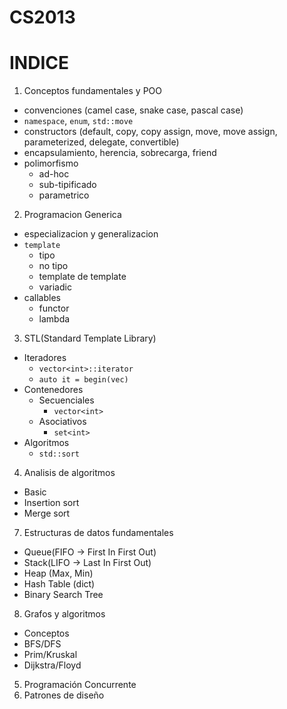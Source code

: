 # CS2013

# INDICE
1. Conceptos fundamentales y POO
  - convenciones (camel case, snake case, pascal case)
  - `namespace`,  `enum`, `std::move`
  - constructors (default, copy, copy assign, move, move assign, parameterized, delegate, convertible)
  - encapsulamiento, herencia, sobrecarga, friend
  - polimorfismo
    - ad-hoc
    - sub-tipificado
    - parametrico
2. Programacion Generica
  - especializacion y generalizacion
  - `template`
    - tipo
    - no tipo
    - template de template
    - variadic
  - callables
    - functor
    - lambda
3. STL(Standard Template Library)
  - Iteradores 
    - `vector<int>::iterator`
    - `auto it = begin(vec)`
  - Contenedores
    - Secuenciales
        - `vector<int>`
    - Asociativos
        - `set<int>`
  - Algoritmos
    - `std::sort`
4. Analisis de algoritmos
  - Basic
  - Insertion sort
  - Merge sort
7. Estructuras de datos fundamentales
  - Queue(FIFO -> First In First Out)
  - Stack(LIFO -> Last In First Out)
  - Heap (Max, Min)
  - Hash Table (dict)
  - Binary Search Tree
8. Grafos y algoritmos
  - Conceptos
  - BFS/DFS
  - Prim/Kruskal
  - Dijkstra/Floyd
5. Programación Concurrente
6. Patrones de diseño
